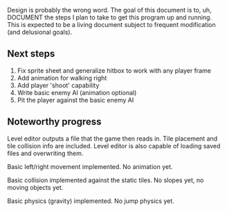 Design is probably the wrong word. The goal of this document is to, uh,
DOCUMENT the steps I plan to take to get this program up and running.
This is expected to be a living document subject to frequent
modification (and delusional goals).

<h2>Next steps</h2>

<ol>
    <li>Fix sprite sheet and generalize hitbox to work with any player frame</li>
    <li>Add animation for walking right</li>
    <li>Add player 'shoot' capability</li>
    <li>Write basic enemy AI (animation optional)</li>
    <li>Pit the player against the basic enemy AI</li>
</ol>

<h2>Noteworthy progress</h2>

Level editor outputs a file that the game then reads in. Tile placement and tile collision info are included.
Level editor is also capable of loading saved files and overwriting them.

Basic left/right movement implemented. No animation yet.

Basic collision implemented against the static tiles. No slopes yet, no moving objects yet.

Basic physics (gravity) implemented. No jump physics yet.
